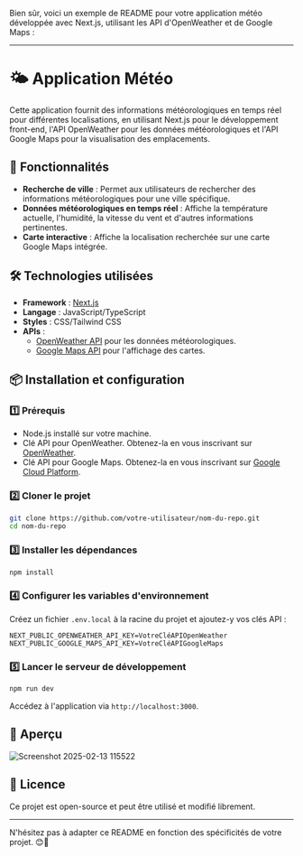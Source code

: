 Bien sûr, voici un exemple de README pour votre application météo développée avec Next.js, utilisant les API d'OpenWeather et de Google Maps :

---

# 🌤️ Application Météo

Cette application fournit des informations météorologiques en temps réel pour différentes localisations, en utilisant Next.js pour le développement front-end, l'API OpenWeather pour les données météorologiques et l'API Google Maps pour la visualisation des emplacements.

## 🚀 Fonctionnalités

- **Recherche de ville** : Permet aux utilisateurs de rechercher des informations météorologiques pour une ville spécifique.
- **Données météorologiques en temps réel** : Affiche la température actuelle, l'humidité, la vitesse du vent et d'autres informations pertinentes.
- **Carte interactive** : Affiche la localisation recherchée sur une carte Google Maps intégrée.

## 🛠️ Technologies utilisées

- **Framework** : [Next.js](https://nextjs.org/)
- **Langage** : JavaScript/TypeScript
- **Styles** : CSS/Tailwind CSS
- **APIs** :
  - [OpenWeather API](https://openweathermap.org/api) pour les données météorologiques.
  - [Google Maps API](https://developers.google.com/maps) pour l'affichage des cartes.

## 📦 Installation et configuration

### 1️⃣ Prérequis

- Node.js installé sur votre machine.
- Clé API pour OpenWeather. Obtenez-la en vous inscrivant sur [OpenWeather](https://openweathermap.org/appid).
- Clé API pour Google Maps. Obtenez-la en vous inscrivant sur [Google Cloud Platform](https://cloud.google.com/maps-platform/).

### 2️⃣ Cloner le projet

```bash
git clone https://github.com/votre-utilisateur/nom-du-repo.git
cd nom-du-repo
```

### 3️⃣ Installer les dépendances

```bash
npm install
```

### 4️⃣ Configurer les variables d'environnement

Créez un fichier `.env.local` à la racine du projet et ajoutez-y vos clés API :

```env
NEXT_PUBLIC_OPENWEATHER_API_KEY=VotreCléAPIOpenWeather
NEXT_PUBLIC_GOOGLE_MAPS_API_KEY=VotreCléAPIGoogleMaps
```

### 5️⃣ Lancer le serveur de développement

```bash
npm run dev
```

Accédez à l'application via `http://localhost:3000`.

## 📸 Aperçu
![Screenshot 2025-02-13 115522](https://github.com/user-attachments/assets/164eb6b2-50be-4155-b072-6bc4e0e5fc0c)
## 📜 Licence

Ce projet est open-source et peut être utilisé et modifié librement.

---

N'hésitez pas à adapter ce README en fonction des spécificités de votre projet. 😊🚀 
